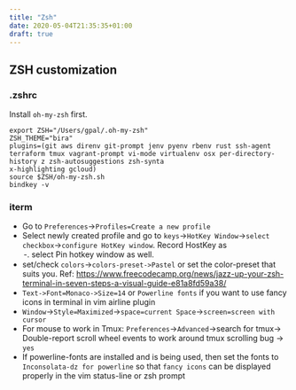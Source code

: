 ```yaml
---
title: "Zsh"
date: 2020-05-04T21:35:35+01:00
draft: true
---
```


## ZSH customization

### .zshrc
Install `oh-my-zsh` first.
```
export ZSH="/Users/gpal/.oh-my-zsh"
ZSH_THEME="bira"
plugins=(git aws direnv git-prompt jenv pyenv rbenv rust ssh-agent terraform tmux vagrant-prompt vi-mode virtualenv osx per-directory-history z zsh-autosuggestions zsh-synta
x-highlighting gcloud)
source $ZSH/oh-my-zsh.sh
bindkey -v
```

### iterm
* Go to `Preferences`->`Profiles=Create a new profile`
* Select newly created profile and go to `keys`->`HotKey Window`->`select checkbox`->`configure HotKey window`. Record HostKey as <option>-<space>. select `Pin hotkey window` as well.
* set/check `colors`->`colors-preset->Pastel` or set the color-preset that suits you.
Ref: https://www.freecodecamp.org/news/jazz-up-your-zsh-terminal-in-seven-steps-a-visual-guide-e81a8fd59a38/
* `Text->Font=Monaco->Size=14` or `Powerline fonts` if you want to use fancy icons in terminal in vim airline plugin
* `Window`->`Style=Maximized`->`space=current Space`->`screen=screen with cursor`
* For mouse to work in Tmux: `Preferences`->`Advanced`->search for tmux-> Double-report scroll wheel events to work around tmux scrolling bug -> `yes`
* If powerline-fonts are installed and is being used, then set the fonts to `Inconsolata-dz for powerline` so that `fancy icons` can be displayed properly in the vim status-line or zsh prompt



